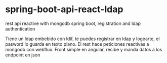 # spring-boot-api-react-ldap
rest api reactive with mongodb spring boot, registration and ldap authentication

Tiene un ldap embebido con ldif, te puedes registrar en ldap y logearte, el pasword lo guarda en texto plano.
El rest hace peticiones reactivas a mongodb con webflux.
Front simple en angular, recibe y manda datos a los endpoint en json
